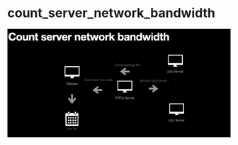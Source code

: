 # count_server_network_bandwidth
![image](https://github.com/YIHSUEHTsai/count_server_network_bandwidth/blob/master/count_server_%20network_bandwidth.png)

